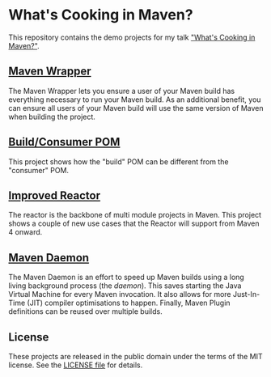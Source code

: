 # What's Cooking in Maven?
This repository contains the demo projects for my talk ["What's Cooking in Maven?"](https://maarten.mulders.it/talks/#whats-cooking-in-maven).

## [Maven Wrapper](https://github.com/mthmulders/whats-cooking-maven-demos/tree/main/maven-wrapper)
The Maven Wrapper lets you ensure a user of your Maven build has everything necessary to run your Maven build.
As an additional benefit, you can ensure all users of your Maven build will use the same version of Maven when building the project.

## [Build/Consumer POM](https://github.com/mthmulders/whats-cooking-maven-demos/tree/main/build-consumer)
This project shows how the "build" POM can be different from the "consumer" POM.

## [Improved Reactor](https://github.com/mthmulders/whats-cooking-maven-demos/tree/main/improved-reactor)
The reactor is the backbone of multi module projects in Maven.
This project shows a couple of new use cases that the Reactor will support from Maven 4 onward.

## [Maven Daemon](https://github.com/mthmulders/whats-cooking-maven-demos/tree/main/maven-daemon)
The Maven Daemon is an effort to speed up Maven builds using a long living background process (the _daemon_).
This saves starting the Java Virtual Machine for every Maven invocation.
It also allows for more Just-In-Time (JIT) compiler optimisations to happen.
Finally, Maven Plugin definitions can be reused over multiple builds.

## License
These projects are released in the public domain under the terms of the MIT license.
See the [LICENSE file](https://github.com/mthmulders/whats-cooking-maven-demos/blob/main/LICENSE) for details.